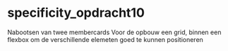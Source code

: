 # specificity_opdracht10
Nabootsen van twee membercards
Voor de opbouw een grid, binnen een flexbox om de verschillende elemeten goed te kunnen positioneren
